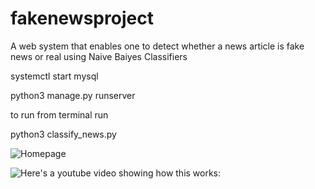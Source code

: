 # fakenewsproject

A web system that enables one to detect whether a news article is fake news or real using  Naive Baiyes Classifiers

systemctl start mysql

python3 manage.py runserver

to run from terminal run

python3 classify_news.py




![Homepage](http://i.imgur.com/pQlLA9Z.png)



![Here's a youtube video showing how this works:](https://www.youtube.com/watch?v=Z6Hn-qQcuEw)
 
 

